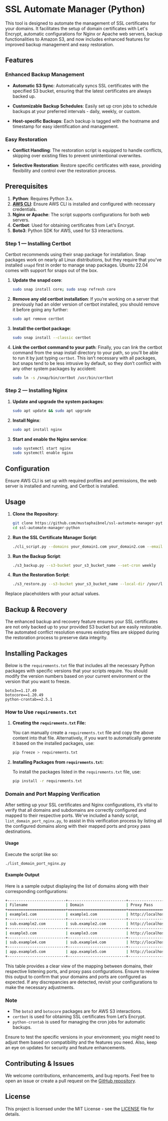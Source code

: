 # SSL Automate Manager (Python)

This tool is designed to automate the management of SSL certificates for your domains. It facilitates the setup of domain certificates with Let's Encrypt, automatic configurations for Nginx or Apache web servers, backup functionalities to Amazon S3, and now includes enhanced features for improved backup management and easy restoration.

## Features

### Enhanced Backup Management

* **Automatic S3 Sync**: Automatically syncs SSL certificates with the specified S3 bucket, ensuring that the latest certificates are always backed up.

* **Customizable Backup Schedules**: Easily set up cron jobs to schedule backups at your preferred intervals - daily, weekly, or custom.

* **Host-specific Backups**: Each backup is tagged with the hostname and timestamp for easy identification and management.

### Easy Restoration

* **Conflict Handling**: The restoration script is equipped to handle conflicts, skipping over existing files to prevent unintentional overwrites.

* **Selective Restoration**: Restore specific certificates with ease, providing flexibility and control over the restoration process.

## Prerequisites

1. **Python**: Requires Python 3.x.
2. [**AWS CLI**](aws-cli.md): Ensure AWS CLI is installed and configured with necessary credentials.
3. **Nginx or Apache**: The script supports configurations for both web servers.
4. **Certbot**: Used for obtaining certificates from Let's Encrypt.
5. **Boto3**: Python SDK for AWS, used for S3 interactions.

### Step 1 — Installing Certbot

Certbot recommends using their snap package for installation. Snap packages work on nearly all Linux distributions, but they require that you’ve installed `snapd` first in order to manage snap packages. Ubuntu 22.04 comes with support for snaps out of the box.

1. **Update the snapd core**:
   ```bash
   sudo snap install core; sudo snap refresh core
   ```

2. **Remove any old certbot installation**:
   If you’re working on a server that previously had an older version of certbot installed, you should remove it before going any further:
   ```bash
   sudo apt remove certbot
   ```

3. **Install the certbot package**:
   ```bash
   sudo snap install --classic certbot
   ```

4. **Link the certbot command to your path**:
   Finally, you can link the certbot command from the snap install directory to your path, so you’ll be able to run it by just typing `certbot`. This isn’t necessary with all packages, but snaps tend to be less intrusive by default, so they don’t conflict with any other system packages by accident:
   ```bash
   sudo ln -s /snap/bin/certbot /usr/bin/certbot
   ```

### Step 2 — Installing Nginx

1. **Update and upgrade the system packages**:
   ```bash
   sudo apt update && sudo apt upgrade
   ```

2. **Install Nginx**:
   ```bash
   sudo apt install nginx
   ```

3. **Start and enable the Nginx service**:
   ```bash
   sudo systemctl start nginx
   sudo systemctl enable nginx
   ```

## Configuration

Ensure AWS CLI is set up with required profiles and permissions, the web server is installed and running, and Certbot is installed.

## Usage

1. **Clone the Repository**:
    ```bash
    git clone https://github.com/mustaphaibnel/ssl-automate-manager-python.git
    cd ssl-automate-manager-python
    ```

2. **Run the SSL Certificate Manager Script**:
    ```bash
    ./cli_script.py --domains your_domain1.com your_domain2.com --email your_email@example.com --ports 9000 9001 --s3-bucket your_s3_bucket_name --server nginx
    ```

3. **Run the Backup Script**:
    ```bash
    ./s3_backup.py --s3-bucket your_s3_bucket_name --set-cron weekly
    ```

4. **Run the Restoration Script**:
    ```bash
    ./s3_restore.py --s3-bucket your_s3_bucket_name --local-dir /your/local/directory
    ```

Replace placeholders with your actual values.

## Backup & Recovery

The enhanced backup and recovery feature ensures your SSL certificates are not only backed up to your provided S3 bucket but are easily restorable. The automated conflict resolution ensures existing files are skipped during the restoration process to preserve data integrity.


## Installing Packages
Below is the `requirements.txt` file that includes all the necessary Python packages with specific versions that your scripts require. You should modify the version numbers based on your current environment or the version that you want to freeze.

```plaintext
boto3==1.17.49
botocore==1.20.49
python-crontab==2.5.1
```

### How to Use `requirements.txt`

1. **Creating the `requirements.txt` File:**

   You can manually create a `requirements.txt` file and copy the above content into that file. Alternatively, if you want to automatically generate it based on the installed packages, use:
   ```bash
   pip freeze > requirements.txt
   ```

2. **Installing Packages from `requirements.txt`:**

   To install the packages listed in the `requirements.txt` file, use:
   ```bash
   pip install -r requirements.txt
   ```


### Domain and Port Mapping Verification

After setting up your SSL certificates and Nginx configurations, it’s vital to verify that all domains and subdomains are correctly configured and mapped to their respective ports. We've included a handy script, `list_domain_port_nginx.py`, to assist in this verification process by listing all the configured domains along with their mapped ports and proxy pass destinations.

#### Usage

Execute the script like so:

```bash
./list_domain_port_nginx.py
```

#### Example Output

Here is a sample output displaying the list of domains along with their corresponding configurations:

```bash
+--------------------------+--------------------------+-----------------------+---------------+
| Filename                 | Domain                   | Proxy Pass            |   Listen Port |
+==========================+==========================+=======================+===============+
| example1.com             | example1.com             | http://localhost:9000 |          9000 |
+--------------------------+--------------------------+-----------------------+---------------+
| sub.example2.com         | sub.example2.com         | http://localhost:9001 |          9001 |
+--------------------------+--------------------------+-----------------------+---------------+
| example3.com             | example3.com             | http://localhost:9000 |          9000 |
+--------------------------+--------------------------+-----------------------+---------------+
| sub.example4.com         | sub.example4.com         | http://localhost:9000 |          9000 |
+--------------------------+--------------------------+-----------------------+---------------+
| app.example5.com         | app.example5.com         | http://localhost:9001 |          9001 |
+--------------------------+--------------------------+-----------------------+---------------+
```

This table provides a clear view of the mapping between domains, their respective listening ports, and proxy pass configurations. Ensure to review this output to confirm that your domains and ports are configured as expected. If any discrepancies are detected, revisit your configurations to make the necessary adjustments.

### Note

- The `boto3` and `botocore` packages are for AWS S3 interactions.
- `certbot` is used for obtaining SSL certificates from Let’s Encrypt.
- `python-crontab` is used for managing the cron jobs for automatic backups.

Ensure to test the specific versions in your environment; you might need to adjust them based on compatibility and the features you need. Also, keep an eye on updates for security and feature enhancements.

## Contributing & Issues

We welcome contributions, enhancements, and bug reports. Feel free to open an issue or create a pull request on the [GitHub repository](https://github.com/mustaphaibnel/ssl-automate-manager-python).

## License

This project is licensed under the MIT License - see the [LICENSE](LICENSE) file for details.
